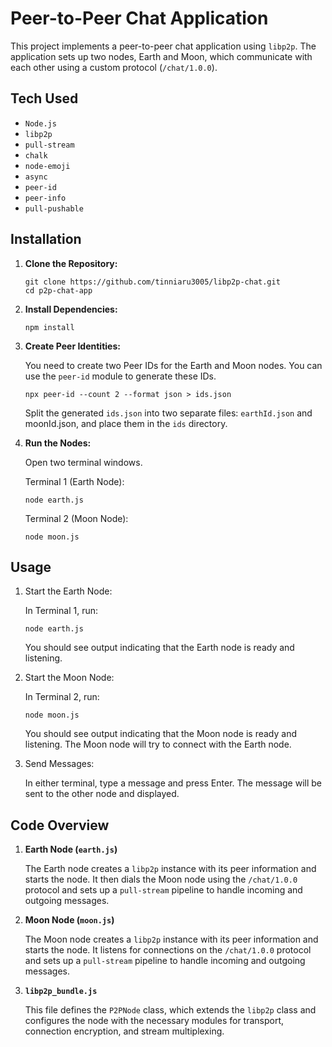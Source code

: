 # Peer-to-Peer Chat Application

This project implements a peer-to-peer chat application using `libp2p`. The application sets up two nodes, Earth and Moon, which communicate with each other using a custom protocol (`/chat/1.0.0`).

## Tech Used

- `Node.js`
- `libp2p`
- `pull-stream`
- `chalk`
- `node-emoji`
- `async`
- `peer-id`
- `peer-info`
- `pull-pushable`

## Installation

1. **Clone the Repository:**

   ```
   git clone https://github.com/tinniaru3005/libp2p-chat.git
   cd p2p-chat-app
   ```

2. **Install Dependencies:**

    ```
    npm install
    ```

3. **Create Peer Identities:**

    You need to create two Peer IDs for the Earth and Moon nodes. You can use the `peer-id` module to generate these IDs.

    ```
    npx peer-id --count 2 --format json > ids.json
    ```

    Split the generated `ids.json` into two separate files: `earthId.json` and moonId.json, and place them in the `ids` directory.

4. **Run the Nodes:**

    Open two terminal windows.

    Terminal 1 (Earth Node):

    ```
    node earth.js
    ```

    Terminal 2 (Moon Node):

    ```
    node moon.js
    ```


## Usage

1. Start the Earth Node:

    In Terminal 1, run:

    ```
    node earth.js
    ```

    You should see output indicating that the Earth node is ready and listening.

2. Start the Moon Node:

    In Terminal 2, run:

    ```
    node moon.js
    ```

    You should see output indicating that the Moon node is ready and listening. The Moon node will try to connect with the Earth node.

3. Send Messages:

    In either terminal, type a message and press Enter. The message will be sent to the other node and displayed.

## Code Overview

1. **Earth Node (`earth.js`)**

    The Earth node creates a `libp2p` instance with its peer information and starts the node. It then dials the Moon node using the `/chat/1.0.0` protocol and sets up a `pull-stream` pipeline to handle incoming and outgoing messages.

2. **Moon Node (`moon.js`)**

    The Moon node creates a `libp2p` instance with its peer information and starts the node. It listens for connections on the `/chat/1.0.0` protocol and sets up a `pull-stream` pipeline to handle incoming and outgoing messages.

3. **`libp2p_bundle.js`**

    This file defines the `P2PNode` class, which extends the `libp2p` class and configures the node with the necessary modules for transport, connection encryption, and stream multiplexing.

